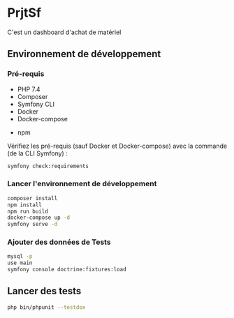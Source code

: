 # PrjtSf

C'est un dashboard d'achat de matériel

## Environnement de développement

### Pré-requis

- PHP 7.4
- Composer
- Symfony CLI
- Docker
- Docker-compose

* npm

Vérifiez les pré-requis (sauf Docker et Docker-compose) avec la commande (de la CLI Symfony) :

```bash
symfony check:requirements
```

### Lancer l'environnement de développement

```bash
composer install
npm install
npm run build
docker-compose up -d
symfony serve -d
```

### Ajouter des données de Tests

```bash
mysql -p
use main
symfony console doctrine:fixtures:load
```

## Lancer des tests

```bash
php bin/phpunit --testdox
```
